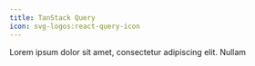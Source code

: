 ```yaml
---
title: TanStack Query
icon: svg-logos:react-query-icon
---
```


Lorem ipsum dolor sit amet, consectetur adipiscing elit. Nullam
